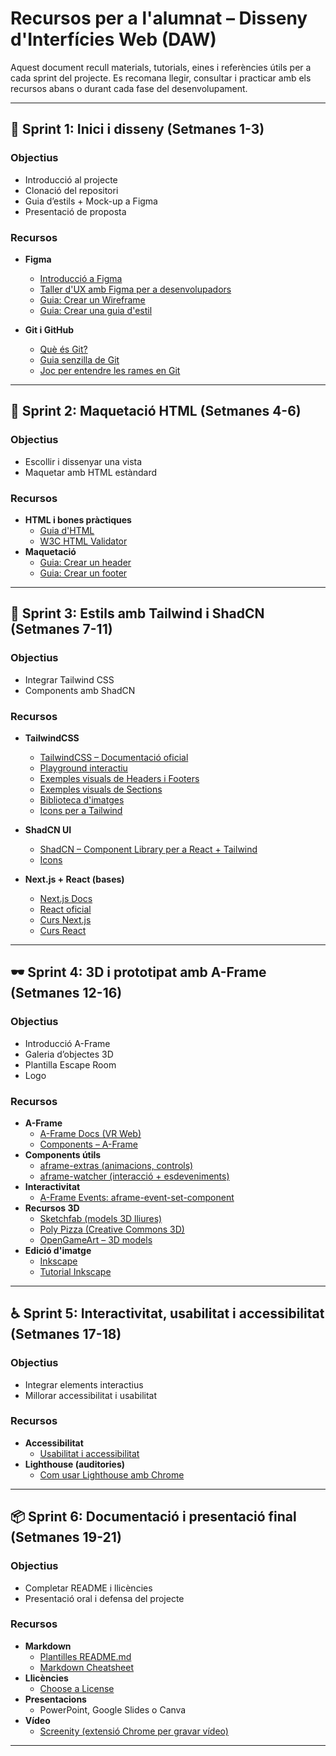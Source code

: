 # Recursos per a l'alumnat – Disseny d'Interfícies Web (DAW)

Aquest document recull materials, tutorials, eines i referències útils per a cada sprint del projecte. Es recomana llegir, consultar i practicar amb els recursos abans o durant cada fase del desenvolupament.

---

## 🌱 Sprint 1: Inici i disseny (Setmanes 1-3)

### Objectius
- Introducció al projecte
- Clonació del repositori
- Guia d’estils + Mock-up a Figma
- Presentació de proposta

### Recursos

- **Figma**
  - [ Introducció a Figma ](https://youtu.be/7BufKLx9LGs?si=ivR1zcEwfudP9ib6)
  - [ Taller d'UX amb Figma per a desenvolupadors ](https://www.youtube.com/live/p53yCQoS6qg?si=SFzq2Y9ajlRaRhjU)
  - [ Guia: Crear un Wireframe ](https://design-toolkit.recursos.uoc.edu/guia/prototipatge/)
  - [ Guia: Crear una guia d'estil ](https://design-toolkit.recursos.uoc.edu/guies-destil/)


- **Git i GitHub**
  - [ Què és Git? ](https://www.atlassian.com/es/git/tutorials/what-is-git)
  - [ Guia senzilla de Git ](https://rogerdudler.github.io/git-guide/index.es.html)
  - [ Joc per entendre les rames en Git ](https://learngitbranching.js.org/)


---

## 🧱 Sprint 2: Maquetació HTML (Setmanes 4-6)

### Objectius
- Escollir i dissenyar una vista
- Maquetar amb HTML estàndard

### Recursos

- **HTML i bones pràctiques**
  - [Guia d'HTML](https://developer.mozilla.org/es/docs/Web/HTML)
  - [W3C HTML Validator](https://www.w3schools.com/html/)
- **Maquetació**
  - [Guia: Crear un header](https://flowbite.com/blocks/marketing/header/)
  - [Guia: Crear un footer](https://flowbite.com/docs/components/footer/)


---

## 🎨 Sprint 3: Estils amb Tailwind i ShadCN (Setmanes 7-11)

### Objectius
- Integrar Tailwind CSS
- Components amb ShadCN

### Recursos

- **TailwindCSS**
  - [TailwindCSS – Documentació oficial](https://tailwindcss.com/docs)
  - [Playground interactiu](https://play.tailwindcss.com/)
  - [Exemples visuals de Headers i Footers](https://tailwindcss.com/plus/ui-blocks/marketing/elements/headers)
  - [Exemples visuals de Sections](https://tailwindcss.com/plus/ui-blocks/marketing/sections/heroes)
  - [Biblioteca d'imatges](https://unsplash.com/)
  - [Icons per a Tailwind](https://heroicons.com/)

- **ShadCN UI**
  - [ShadCN – Component Library per a React + Tailwind](https://ui.shadcn.com/)
  - [Icons](https://lucide.dev/)
  
- **Next.js + React (bases)**
  - [Next.js Docs](https://nextjs.org/docs)
  - [React oficial](https://es.react.dev/)
  - [Curs Next.js ](https://youtu.be/_SPoSMmN3ZU?si=DtijQEr9D6G3cckN)
  - [Curs React ](https://youtu.be/7iobxzd_2wY?si=evvo93oX2fysG6el)
  

---

## 🕶 Sprint 4: 3D i prototipat amb A-Frame (Setmanes 12-16)

### Objectius
- Introducció A-Frame
- Galeria d’objectes 3D
- Plantilla Escape Room
- Logo

### Recursos

- **A-Frame**
  - [A-Frame Docs (VR Web)](https://aframe.io/docs/)
  - [Components – A-Frame](https://github.com/aframevr/aframe)
- **Components útils**
  - [aframe-extras (animacions, controls)](https://github.com/n5ro/aframe-extras)
  - [aframe-watcher (interacció + esdeveniments)](https://github.com/supermedium/aframe-watcher)
- **Interactivitat**
  - [A-Frame Events: aframe-event-set-component](https://github.com/ngokevin/kframe/tree/master/components/event-set)
- **Recursos 3D**
  - [Sketchfab (models 3D lliures)](https://sketchfab.com/)
  - [Poly Pizza (Creative Commons 3D)](https://poly.pizza/)
  - [OpenGameArt – 3D models](https://opengameart.org/)
- **Edició d'imatge**
  - [Inkscape](https://inkscape.app/es/)
  - [Tutorial Inkscape](https://www.youtube.com/watch?v=TKpchk09Rqg)
  
  

---

## ♿ Sprint 5: Interactivitat, usabilitat i accessibilitat (Setmanes 17-18)

### Objectius
- Integrar elements interactius
- Millorar accessibilitat i usabilitat

### Recursos

- **Accessibilitat**
  - [Usabilitat i accessibilitat ](https://www.arsys.es/blog/usabilidad-vs-accesibilidad)
- **Lighthouse (auditories)**
  - [Com usar Lighthouse amb Chrome](https://developer.chrome.com/docs/lighthouse/overview?hl=es-419)


---

## 📦 Sprint 6: Documentació i presentació final (Setmanes 19-21)

### Objectius
- Completar README i llicències
- Presentació oral i defensa del projecte

### Recursos

- **Markdown**
  - [Plantilles README.md](https://github.com/matiassingers/awesome-readme)
  - [Markdown Cheatsheet](https://www.markdownguide.org/cheat-sheet/)
- **Llicències**
  - [Choose a License](https://choosealicense.com/)
- **Presentacions**
  - PowerPoint, Google Slides o Canva
- **Vídeo**
  - [Screenity (extensió Chrome per gravar vídeo)](https://chrome.google.com/webstore/detail/screenity-screen-recorder/)

---